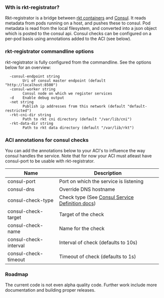 ### Wth is rkt-registrator?
Rkt-registrator is a bridge between [rkt containers](https://coreos.com/rkt/) and [Consul](https://www.consul.io/). It reads metadata from pods running on a host, and pushes these to consul. Pod metadata is read from the local filesystem, and converted into a json object which is posted to the consul api. Consul checks can be configured on a per-pod basis using annotations added to the ACI (see below).

### rkt-registrator commandline options
rkt-registrator is fully configured from the commandline. See the options below for an overview:
```
  -consul-endpoint string
    	Uri of consul master endpoint (default "http://localhost:8500")
  -consul-worker string
    	Consul node on which we register services
  -d	Enable debug output
  -net string
    	Publish ip addresses from this network (default "default-restricted")
  -rkt-cni-dir string
    	Path to rkt cni directory (default "/var/lib/cni")
  -rkt-data-dir string
    	Path to rkt data directory (default "/var/lib/rkt")

```

### ACI annotations for consul checks
You can add the annotations below to your ACI's to influence the way consul handles the service. Note that for now your ACI must atleast have consul-port to be usable with rkt-registrator.

 Name | Description
  --- | ---
 consul-port | Port on which the service is listening
 consul-dns | Override DNS hostname
 consul-check-type | Check type (See [Consul Service Definition docs](https://www.consul.io/docs/agent/services.html))
 consul-check-target | Target of the check
 consul-check-name | Name for the check
 consul-check-interval | Interval of check (defaults to 10s)
 consul-check-timeout | Timeout of check (defaults to 1s)

### Roadmap
The current code is not even alpha quality code. Further work include more documentation and building proper releases.
